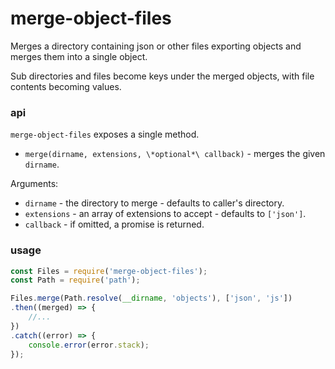 # merge-object-files

Merges a directory containing json or other files exporting objects and merges them into a single object.

Sub directories and files become keys under the merged objects, with file contents becoming values.

### api

`merge-object-files` exposes a single method.

- `merge(dirname, extensions, \*optional*\ callback)` - merges the given `dirname`.

Arguments:

- `dirname` - the directory to merge - defaults to caller's directory.
- `extensions` - an array of extensions to accept - defaults to `['json']`.
- `callback` - if omitted, a promise is returned.

### usage

```js
const Files = require('merge-object-files');
const Path = require('path');

Files.merge(Path.resolve(__dirname, 'objects'), ['json', 'js'])
.then((merged) => {
    //...
})
.catch((error) => {
    console.error(error.stack);
});
```
